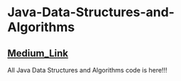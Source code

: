 # Java-Data-Structures-and-Algorithms

## [Medium_Link](https://medium.com/@ankitnainwal)
All Java Data Structures and Algorithms code is here!!!
